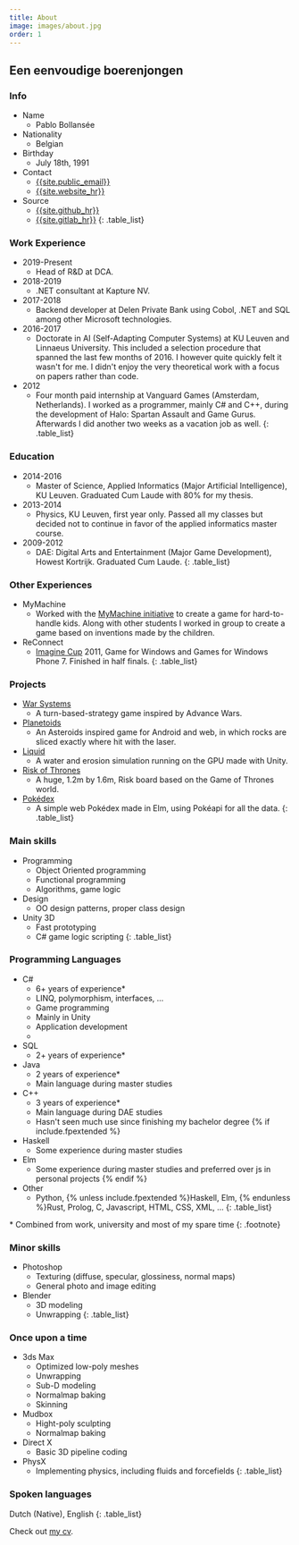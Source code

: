 ```yaml
---
title: About
image: images/about.jpg
order: 1
---
```


## Een eenvoudige boerenjongen

### Info

* Name
  * Pablo Bollansée
* Nationality
  * Belgian
* Birthday
  * July 18th, 1991
* Contact
  * <a href="mailto:{{site.public_email}}">{{site.public_email}}</a>
  * <a href="{{site.website}}">{{site.website_hr}}</a>
* Source
  * <a href="{{site.github}}">{{site.github_hr}}</a>
  * <a href="{{site.gitlab}}">{{site.gitlab_hr}}</a>
{: .table_list}

### Work Experience

* 2019-Present
  * Head of R&D at DCA.
* 2018-2019
  * .NET consultant at Kapture NV.
* 2017-2018
  * Backend developer at Delen Private Bank using Cobol, .NET and SQL among other Microsoft technologies.
* 2016-2017
  * Doctorate in AI (Self-Adapting Computer Systems) at KU Leuven and Linnaeus University. This included a selection procedure that spanned the last few months of 2016.
		I&nbsp;however quite quickly felt it wasn't for me. I&nbsp;didn't enjoy the very theoretical work with a focus on papers rather&nbsp;than&nbsp;code.
* 2012
  * Four month paid internship at Vanguard Games (Amsterdam, Netherlands). I&nbsp;worked as a programmer, mainly C# and C++, during the development of Halo: Spartan Assault and Game Gurus. Afterwards I did another two weeks as a vacation job as well.
{: .table_list}

### Education

* 2014-2016
  * Master of Science, Applied Informatics (Major Artificial Intelligence), KU&nbsp;Leuven.
    Graduated Cum Laude with 80% for my thesis.
* 2013-2014
  * Physics, KU Leuven, first year only.
    Passed all my classes but decided not to continue in favor of the applied informatics master course.
* 2009-2012
  * DAE: Digital Arts and Entertainment (Major Game Development), Howest Kortrijk.
    Graduated Cum Laude.
{: .table_list}

### Other Experiences

* MyMachine
  * Worked with the <a href="https://mymachine-global.org/">MyMachine initiative</a> to create a game for hard-to-handle kids. Along with other students I worked in group to create a game based on inventions made by the children.
* ReConnect
  * <a href="https://imaginecup.microsoft.com/">Imagine Cup</a> 2011, Game for Windows and Games for Windows Phone 7. Finished in half finals.
{: .table_list}

### Projects

* <a href="{{site.baseurl}}/warsystems/">War Systems</a>
  * A turn-based-strategy game inspired by Advance Wars.
* <a href="{{site.baseurl}}/planetoids/">Planetoids</a>
  * An Asteroids inspired game for Android and web, in which rocks are sliced exactly where hit with the laser.
* <a href="https://www.pabloproductions.be/liquid/WebGL/">Liquid</a>
  * A water and erosion simulation running on the GPU made with Unity.
* <a href="https://www.pabloproductions.be/RiskOfThrones/">Risk of Thrones</a>
  * A huge, 1.2m by 1.6m, Risk board based on the Game of Thrones world.
* <a href="http://pokedex.pabloproductions.be">Pokédex</a>
  * A simple web Pokédex made in Elm, using Pokéapi for all the data.
{: .table_list}

### Main skills

* Programming
  * Object Oriented programming
  * Functional programming
  * Algorithms, game logic
* Design
  * OO design patterns, proper class design
* Unity 3D
  * Fast prototyping
  * C# game logic scripting
{: .table_list}

### Programming Languages

* C#
  * 6+ years of experience* 
  * LINQ, polymorphism, interfaces, ...
  * Game programming
  * Mainly in Unity
  * Application development
  * 
* SQL
  * 2+ years of experience* 
* Java
  * 2 years of experience* 
  * Main language during master studies
* C++
  * 3 years of experience* 
  * Main language during DAE studies
  * Hasn't seen much use since finishing my bachelor degree
	{% if include.fpextended %}
* Haskell
  * Some experience during master studies
* Elm
  * Some experience during master studies and preferred over js in personal projects
	{% endif %}
* Other
  * Python, {% unless include.fpextended %}Haskell, Elm, {% endunless %}Rust, Prolog, C, Javascript, HTML, CSS, XML, ...
{: .table_list}

\* Combined from work, university and most of my spare time
{: .footnote}

### Minor skills

* Photoshop
  * Texturing (diffuse, specular, glossiness, normal maps)
  * General photo and image editing
* Blender
  * 3D modeling
  * Unwrapping
{: .table_list}

### Once upon a time

* 3ds Max
  * Optimized low-poly meshes
  * Unwrapping
  * Sub-D modeling
  * Normalmap baking
  * Skinning
* Mudbox
  * Hight-poly sculpting
  * Normalmap baking
* Direct X
  * Basic 3D pipeline coding
* PhysX
  * Implementing physics, including fluids and forcefields
{: .table_list}

### Spoken languages

Dutch (Native), English
{: .table_list}

Check out [my cv]({{site.baseurl}}/cv).
